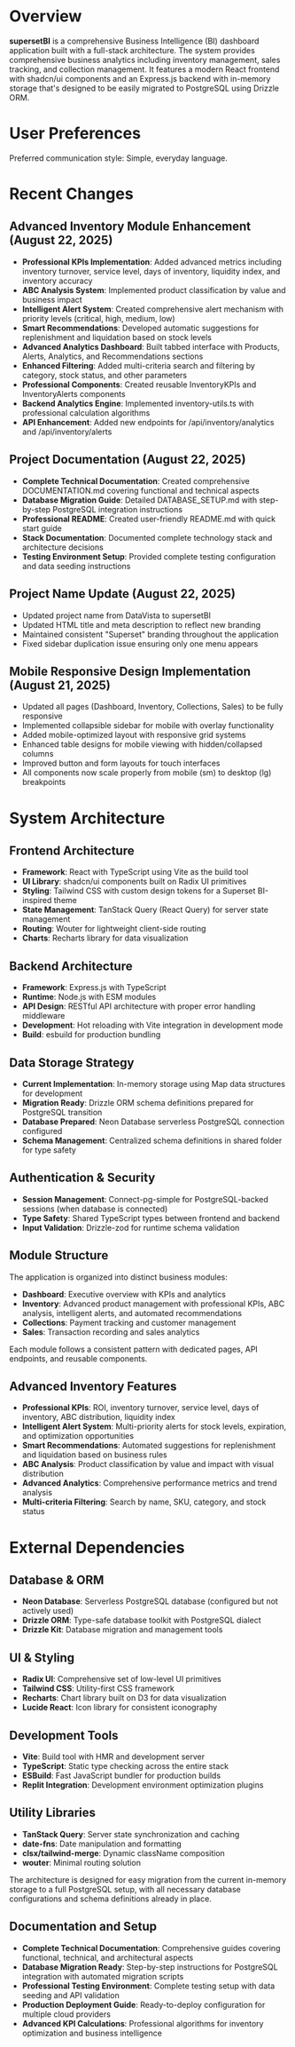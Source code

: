 # Overview

**supersetBI** is a comprehensive Business Intelligence (BI) dashboard application built with a full-stack architecture. The system provides comprehensive business analytics including inventory management, sales tracking, and collection management. It features a modern React frontend with shadcn/ui components and an Express.js backend with in-memory storage that's designed to be easily migrated to PostgreSQL using Drizzle ORM.

# User Preferences

Preferred communication style: Simple, everyday language.

# Recent Changes

## Advanced Inventory Module Enhancement (August 22, 2025)
- **Professional KPIs Implementation**: Added advanced metrics including inventory turnover, service level, days of inventory, liquidity index, and inventory accuracy
- **ABC Analysis System**: Implemented product classification by value and business impact
- **Intelligent Alert System**: Created comprehensive alert mechanism with priority levels (critical, high, medium, low)
- **Smart Recommendations**: Developed automatic suggestions for replenishment and liquidation based on stock levels
- **Advanced Analytics Dashboard**: Built tabbed interface with Products, Alerts, Analytics, and Recommendations sections
- **Enhanced Filtering**: Added multi-criteria search and filtering by category, stock status, and other parameters
- **Professional Components**: Created reusable InventoryKPIs and InventoryAlerts components
- **Backend Analytics Engine**: Implemented inventory-utils.ts with professional calculation algorithms
- **API Enhancement**: Added new endpoints for /api/inventory/analytics and /api/inventory/alerts

## Project Documentation (August 22, 2025)
- **Complete Technical Documentation**: Created comprehensive DOCUMENTATION.md covering functional and technical aspects
- **Database Migration Guide**: Detailed DATABASE_SETUP.md with step-by-step PostgreSQL integration instructions
- **Professional README**: Created user-friendly README.md with quick start guide
- **Stack Documentation**: Documented complete technology stack and architecture decisions
- **Testing Environment Setup**: Provided complete testing configuration and data seeding instructions

## Project Name Update (August 22, 2025)
- Updated project name from DataVista to supersetBI
- Updated HTML title and meta description to reflect new branding
- Maintained consistent "Superset" branding throughout the application
- Fixed sidebar duplication issue ensuring only one menu appears

## Mobile Responsive Design Implementation (August 21, 2025)
- Updated all pages (Dashboard, Inventory, Collections, Sales) to be fully responsive
- Implemented collapsible sidebar for mobile with overlay functionality
- Added mobile-optimized layout with responsive grid systems
- Enhanced table designs for mobile viewing with hidden/collapsed columns
- Improved button and form layouts for touch interfaces
- All components now scale properly from mobile (sm) to desktop (lg) breakpoints

# System Architecture

## Frontend Architecture
- **Framework**: React with TypeScript using Vite as the build tool
- **UI Library**: shadcn/ui components built on Radix UI primitives
- **Styling**: Tailwind CSS with custom design tokens for a Superset BI-inspired theme
- **State Management**: TanStack Query (React Query) for server state management
- **Routing**: Wouter for lightweight client-side routing
- **Charts**: Recharts library for data visualization

## Backend Architecture
- **Framework**: Express.js with TypeScript
- **Runtime**: Node.js with ESM modules
- **API Design**: RESTful API architecture with proper error handling middleware
- **Development**: Hot reloading with Vite integration in development mode
- **Build**: esbuild for production bundling

## Data Storage Strategy
- **Current Implementation**: In-memory storage using Map data structures for development
- **Migration Ready**: Drizzle ORM schema definitions prepared for PostgreSQL transition
- **Database Prepared**: Neon Database serverless PostgreSQL connection configured
- **Schema Management**: Centralized schema definitions in shared folder for type safety

## Authentication & Security
- **Session Management**: Connect-pg-simple for PostgreSQL-backed sessions (when database is connected)
- **Type Safety**: Shared TypeScript types between frontend and backend
- **Input Validation**: Drizzle-zod for runtime schema validation

## Module Structure
The application is organized into distinct business modules:
- **Dashboard**: Executive overview with KPIs and analytics
- **Inventory**: Advanced product management with professional KPIs, ABC analysis, intelligent alerts, and automated recommendations
- **Collections**: Payment tracking and customer management
- **Sales**: Transaction recording and sales analytics

Each module follows a consistent pattern with dedicated pages, API endpoints, and reusable components.

## Advanced Inventory Features
- **Professional KPIs**: ROI, inventory turnover, service level, days of inventory, ABC distribution, liquidity index
- **Intelligent Alert System**: Multi-priority alerts for stock levels, expiration, and optimization opportunities
- **Smart Recommendations**: Automated suggestions for replenishment and liquidation based on business rules
- **ABC Analysis**: Product classification by value and impact with visual distribution
- **Advanced Analytics**: Comprehensive performance metrics and trend analysis
- **Multi-criteria Filtering**: Search by name, SKU, category, and stock status

# External Dependencies

## Database & ORM
- **Neon Database**: Serverless PostgreSQL database (configured but not actively used)
- **Drizzle ORM**: Type-safe database toolkit with PostgreSQL dialect
- **Drizzle Kit**: Database migration and management tools

## UI & Styling
- **Radix UI**: Comprehensive set of low-level UI primitives
- **Tailwind CSS**: Utility-first CSS framework
- **Recharts**: Chart library built on D3 for data visualization
- **Lucide React**: Icon library for consistent iconography

## Development Tools
- **Vite**: Build tool with HMR and development server
- **TypeScript**: Static type checking across the entire stack
- **ESBuild**: Fast JavaScript bundler for production builds
- **Replit Integration**: Development environment optimization plugins

## Utility Libraries
- **TanStack Query**: Server state synchronization and caching
- **date-fns**: Date manipulation and formatting
- **clsx/tailwind-merge**: Dynamic className composition
- **wouter**: Minimal routing solution

The architecture is designed for easy migration from the current in-memory storage to a full PostgreSQL setup, with all necessary database configurations and schema definitions already in place.

## Documentation and Setup
- **Complete Technical Documentation**: Comprehensive guides covering functional, technical, and architectural aspects
- **Database Migration Ready**: Step-by-step instructions for PostgreSQL integration with automated migration scripts
- **Professional Testing Environment**: Complete testing setup with data seeding and API validation
- **Production Deployment Guide**: Ready-to-deploy configuration for multiple cloud providers
- **Advanced KPI Calculations**: Professional algorithms for inventory optimization and business intelligence